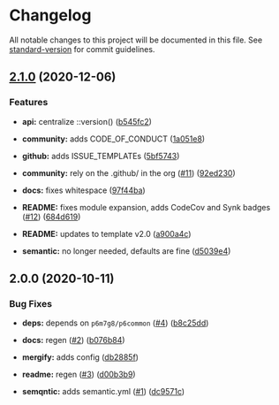 # Changelog

All notable changes to this project will be documented in this file. See [standard-version](https://github.com/conventional-changelog/standard-version) for commit guidelines.

## [2.1.0](https://github.com/p6m7g8/p6macosx/compare/v2.0.0...v2.1.0) (2020-12-06)


### Features

* **api:** centralize ::version() ([b545fc2](https://github.com/p6m7g8/p6macosx/commit/b545fc22df3138c7feebdd8fdb2e29dd9a847d04))
* **community:** adds CODE_OF_CONDUCT ([1a051e8](https://github.com/p6m7g8/p6macosx/commit/1a051e880648440727c7df96be3b4e803b084dff))
* **github:** adds ISSUE_TEMPLATEs ([5bf5743](https://github.com/p6m7g8/p6macosx/commit/5bf57434931f7e062462703dfac549fb045f0b26))


* **community:** rely on the .github/ in the org ([#11](https://github.com/p6m7g8/p6macosx/issues/11)) ([92ed230](https://github.com/p6m7g8/p6macosx/commit/92ed230845dec1b00b9c7ca20b1cbf02e4c3a313))
* **docs:** fixes whitespace ([97f44ba](https://github.com/p6m7g8/p6macosx/commit/97f44ba0ffe277ec25638fb4718d9fe419c8b325))
* **README:** fixes module expansion, adds CodeCov and Synk badges ([#12](https://github.com/p6m7g8/p6macosx/issues/12)) ([684d619](https://github.com/p6m7g8/p6macosx/commit/684d61995503c1157a11fe400fe5fb8fa5f68b49))
* **README:** updates to template v2.0 ([a900a4c](https://github.com/p6m7g8/p6macosx/commit/a900a4c22cacd1820e86d53ce2b58b53b57c79b4))
* **semantic:** no longer needed, defaults are fine ([d5039e4](https://github.com/p6m7g8/p6macosx/commit/d5039e4fb4497b80cea4b2a351bd89223fb36644))

## 2.0.0 (2020-10-11)


### Bug Fixes

* **deps:** depends on `p6m7g8/p6common` ([#4](https://github.com/p6m7g8/p6macosx/issues/4)) ([b8c25dd](https://github.com/p6m7g8/p6macosx/commit/b8c25ddeb1cd4a839f786918f86d2eaa81c9a263))


* **docs:** regen ([#2](https://github.com/p6m7g8/p6macosx/issues/2)) ([b076b84](https://github.com/p6m7g8/p6macosx/commit/b076b84075afdd4954fcbd18188264079d96484c))
* **mergify:** adds config ([db2885f](https://github.com/p6m7g8/p6macosx/commit/db2885f9af00c41535f0e9b075c6a2ecd2c76a16))
* **readme:** regen ([#3](https://github.com/p6m7g8/p6macosx/issues/3)) ([d00b3b9](https://github.com/p6m7g8/p6macosx/commit/d00b3b9cf54154a16cc9608d5f33fa7190078903))
* **semqntic:** adds semantic.yml ([#1](https://github.com/p6m7g8/p6macosx/issues/1)) ([dc9571c](https://github.com/p6m7g8/p6macosx/commit/dc9571c51086dca926d8ce720180104eba506dfb))

